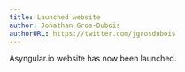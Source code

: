 ```yaml
---
title: Launched website
author: Jonathan Gros-Dubois
authorURL: https://twitter.com/jgrosdubois
---
```


Asyngular.io website has now been launched.

